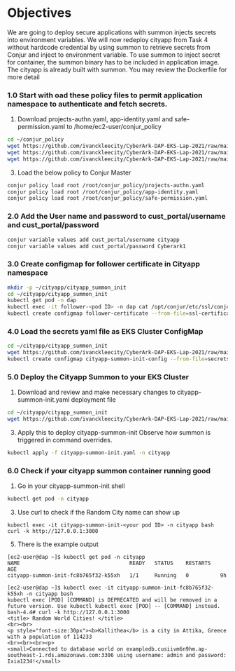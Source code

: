 # Objectives
We are going to deploy secure applications with summon injects secrets into environment variables. We will now redeploy cityapp from Task 4 without hardcode credential by using summon to retrieve secrets from Conjur and inject to environment variable. To use summon to inject secret for container, the summon binary has to be included in application image.  The cityapp is already built with summon. You may review the Dockerfile for more detail

### 1.0 Start with oad these policy files to permit application namespace to authenticate and fetch secrets.
1. Download projects-authn.yaml, app-identity.yaml and safe-permission.yaml to /home/ec2-user/conjur_policy
```bash
cd ~/conjur_policy
wget https://github.com/ivanckleecity/CyberArk-DAP-EKS-Lap-2021/raw/main/Task07/app-identity.yaml
wget https://github.com/ivanckleecity/CyberArk-DAP-EKS-Lap-2021/raw/main/Task07/projects-authn.yaml
wget https://github.com/ivanckleecity/CyberArk-DAP-EKS-Lap-2021/raw/main/Task07/safe-permission.yaml
```
3. Load the below policy to Conjur Master
```bash
conjur policy load root /root/conjur_policy/projects-authn.yaml
conjur policy load root /root/conjur_policy/app-identity.yaml
conjur policy load root /root/conjur_policy/safe-permission.yaml
```
### 2.0 Add the User name and password to cust_portal/username and cust_portal/password
```bash
conjur variable values add cust_portal/username cityapp
conjur variable values add cust_portal/password Cyberark1
```
### 3.0 Create configmap for follower certificate in Cityapp namespace
```bash
mkdir -p ~/cityapp/cityapp_summon_init
cd ~/cityapp/cityapp_summon_init
kubectl get pod -n dap
kubectl exec -it follower-<pod ID> -n dap cat /opt/conjur/etc/ssl/conjur.pem > follower-certificate.pem
kubectl create configmap follower-certificate --from-file=ssl-certificate=<(cat follower-certificate.pem) -n cityapp
```

### 4.0 Load the secrets yaml file as EKS Cluster ConfigMap
```bash
cd ~/cityapp/cityapp_summon_init
wget https://github.com/ivanckleecity/CyberArk-DAP-EKS-Lap-2021/raw/main/Task07/secrets.yaml
kubectl create configmap cityapp-summon-init-config --from-file=secrets.yaml -n cityapp
```

### 5.0 Deploy the Cityapp Summon to your EKS Cluster
1. Download and review and make necessary changes to cityapp-summon-init.yaml deployment file
```bash
cd ~/cityapp/cityapp_summon_init
wget https://github.com/ivanckleecity/CyberArk-DAP-EKS-Lap-2021/raw/main/Task07/cityapp-summon-init.yaml
```
3. Apply this to deploy cityapp-summon-init Observe how summon is triggered in command overrides. 
```bash
kubectl apply -f cityapp-summon-init.yaml -n cityapp
```

### 6.0 Check if your cityapp summon container running good
1. Go in your cityapp-summon-init shell
```bash
kubectl get pod -n cityapp
```
3. Use curl to check if the Random City name can show up
```
kubectl exec -it cityapp-summon-init-<your pod ID> -n cityapp bash
curl -k http://127.0.0.1:3000
```
5. There is the example output
```
[ec2-user@dap ~]$ kubectl get pod -n cityapp
NAME                                   READY   STATUS    RESTARTS   AGE
cityapp-summon-init-fc8b765f32-k55xh   1/1     Running   0          9h

[ec2-user@dap ~]$ kubectl exec -it cityapp-summon-init-fc8b765f32-k55xh -n cityapp bash
kubectl exec [POD] [COMMAND] is DEPRECATED and will be removed in a future version. Use kubectl kubectl exec [POD] -- [COMMAND] instead.
bash-4.4# curl -k http://127.0.0.1:3000
<title> Random World Cities! </title>
<br><br>
<p style="font-size:30px"><b>Kallithea</b> is a city in Attika, Greece with a population of 114233
<br><br><br><p>
<small>Connected to database world on exampledb.cusiivm6n9hm.ap-southeast-1.rds.amazonaws.com:3306 using username: admin and password: Ixia1234!</small>
```
